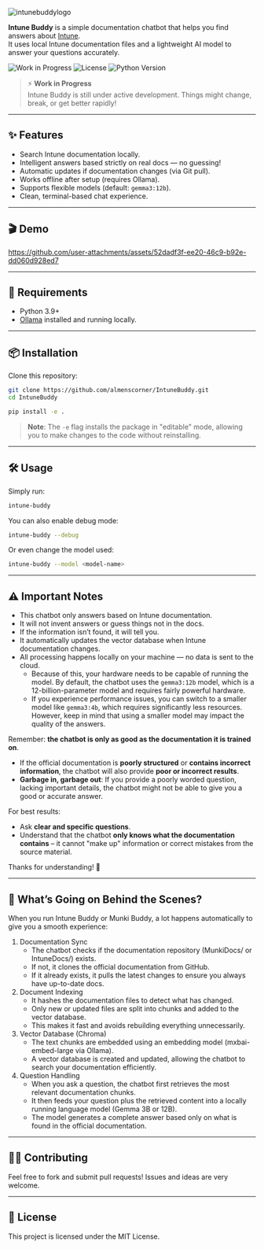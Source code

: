 ![intunebuddylogo](https://github.com/user-attachments/assets/c6484b63-0652-4772-b28b-24635d7e29e9)

**Intune Buddy** is a simple documentation chatbot that helps you find answers about [Intune](https://learn.microsoft.com/intune).  
It uses local Intune documentation files and a lightweight AI model to answer your questions accurately.

![Work in Progress](https://img.shields.io/badge/status-work_in_progress-yellow)
![License](https://img.shields.io/github/license/almenscorner/IntuneBuddy)
![Python Version](https://img.shields.io/badge/python-3.9+-blue)

> ⚡ **Work in Progress**  
> Intune Buddy is still under active development. Things might change, break, or get better rapidly!

---

## ✨ Features

- Search Intune documentation locally.
- Intelligent answers based strictly on real docs — no guessing!
- Automatic updates if documentation changes (via Git pull).
- Works offline after setup (requires Ollama).
- Supports flexible models (default: `gemma3:12b`).
- Clean, terminal-based chat experience.

---

## :clapper: Demo

https://github.com/user-attachments/assets/52dadf3f-ee20-46c9-b92e-dd060d928ed7

---

## 🚀 Requirements

- Python 3.9+
- [Ollama](https://ollama.com/) installed and running locally.

---

## 📦 Installation

Clone this repository:

```bash
git clone https://github.com/almenscorner/IntuneBuddy.git
cd IntuneBuddy

pip install -e .
```
> **Note**: The `-e` flag installs the package in "editable" mode, allowing you to make changes to the code without reinstalling.

---

## 🛠️ Usage

Simply run:
```bash
intune-buddy
```

You can also enable debug mode:
```bash
intune-buddy --debug
```

Or even change the model used:
```bash
intune-buddy --model <model-name>
```

---

## ⚠️ Important Notes
- This chatbot only answers based on Intune documentation.
- It will not invent answers or guess things not in the docs.
- If the information isn’t found, it will tell you.
- It automatically updates the vector database when Intune documentation changes.
- All processing happens locally on your machine — no data is sent to the cloud. 
    - Because of this, your hardware needs to be capable of running the model. By default, the chatbot uses the `gemma3:12b` model, which is a 12-billion-parameter model and requires fairly powerful hardware.
    - If you experience performance issues, you can switch to a smaller model like `gemma3:4b`, which requires significantly less resources. However, keep in mind that using a smaller model may impact the quality of the answers.

Remember: **the chatbot is only as good as the documentation it is trained on**.

- If the official documentation is **poorly structured** or **contains incorrect information**, the chatbot will also provide **poor or incorrect results**.
- **Garbage in, garbage out**: If you provide a poorly worded question, lacking important details, the chatbot might not be able to give you a good or accurate answer.

For best results:
- Ask **clear and specific questions**.
- Understand that the chatbot **only knows what the documentation contains** – it cannot "make up" information or correct mistakes from the source material.

Thanks for understanding! 🙌

---

## 🤖 What’s Going on Behind the Scenes?

When you run Intune Buddy or Munki Buddy, a lot happens automatically to give you a smooth experience:
1.	Documentation Sync
    - The chatbot checks if the documentation repository (MunkiDocs/ or IntuneDocs/) exists.
    - If not, it clones the official documentation from GitHub.
    - If it already exists, it pulls the latest changes to ensure you always have up-to-date docs.
2.	Document Indexing
    - It hashes the documentation files to detect what has changed.
    - Only new or updated files are split into chunks and added to the vector database.
    -	This makes it fast and avoids rebuilding everything unnecessarily.
3.	Vector Database (Chroma)
    -	The text chunks are embedded using an embedding model (mxbai-embed-large via Ollama).
    -	A vector database is created and updated, allowing the chatbot to search your documentation efficiently.
4.	Question Handling
    -	When you ask a question, the chatbot first retrieves the most relevant documentation chunks.
    -	It then feeds your question plus the retrieved content into a locally running language model (Gemma 3B or 12B).
    -	The model generates a complete answer based only on what is found in the official documentation.

---

## 🧑‍💻 Contributing

Feel free to fork and submit pull requests!
Issues and ideas are very welcome.


--- 

## 📄 License

This project is licensed under the MIT License.
